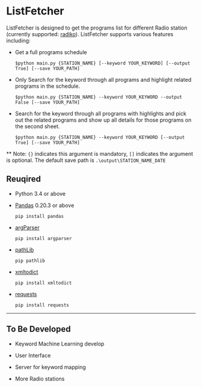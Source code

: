# ListFetcher

ListFetcher is designed to get the programs list for different Radio station
(currently supported: [radiko](http://radiko.jp/)). ListFetcher supports various
features including:

* Get a full programs schedule

    `$python main.py {STATION_NAME} [--keyword YOUR_KEYWORD] [--output True] [--save YOUR_PATH]`

* Only Search for the keyword through all programs and highlight related programs in the schedule.

    `$python main.py {STATION_NAME} --keyword YOUR_KEYWORD --output False [--save YOUR_PATH]`

* Search for the keyword through all programs with highlights and pick out the related programs and show up all details for those programs on the second sheet.

    `$python main.py {STATION_NAME} --keyword YOUR_KEYWORD [--output True] [--save YOUR_PATH]`

** Note: `{}` indicates this argument is mandatory, `[]` indicates the argument is optional. The default save path is `.\output\STATION_NAME_DATE`

## Reuqired

* Python 3.4 or above

* [Pandas](https://pandas.pydata.org/) 0.20.3 or above

    `pip install pandas`

* [argParser](https://docs.python.org/3/library/argparse.html)

    `pip install argparser`

* [pathLib](https://docs.python.org/3/library/pathlib.html)

    `pip pathlib`

* [xmltodict](https://pypi.org/project/xmltodict/)

    `pip install xmltodict`

* [requests](http://docs.python-requests.org/en/master/)

    `pip install requests`

---

## To Be Developed

* Keyword Machine Learning develop

* User Interface

* Server for keyword mapping

* More Radio stations
